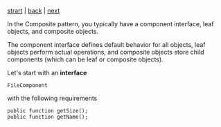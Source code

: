 [strart](./page01.md) | [back](./page01.md) | [next](./page03.md)

In the Composite pattern, you typically have a component interface, leaf objects, and composite objects. 

The component interface defines default behavior for all objects, leaf objects perform actual operations, and composite objects store child components (which can be leaf or composite objects).

Let's start with an **interface**
```
FileComponent
```
with the following requirements
```
public function getSize();
public function getName();
```

